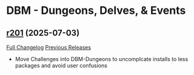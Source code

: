 # DBM - Dungeons, Delves, & Events

## [r201](https://github.com/DeadlyBossMods/DBM-Dungeons/tree/r201) (2025-07-03)
[Full Changelog](https://github.com/DeadlyBossMods/DBM-Dungeons/compare/r200...r201) [Previous Releases](https://github.com/DeadlyBossMods/DBM-Dungeons/releases)

- Move Challenges into DBM-Dungeons to uncomplcate installs to less packages and avoid user confusions  
